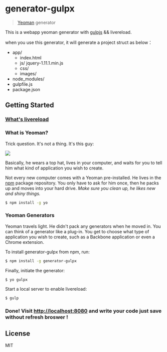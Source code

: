 # generator-gulpx 

> [Yeoman](http://yeoman.io) generator

This is a webapp yeoman generator with [gulpjs](http://gulpjs.com) && livereload.


when you use this generator, it will generate a project struct as below：
- app/
	- index.html
	- js/
		jquery-1.11.1.min.js
	- css/
	- images/
- node_modules/
- gulpfile.js
- package.json

## Getting Started

### [What's livereload](http://lufeng.me/post/livereload)

### What is Yeoman?

Trick question. It's not a thing. It's this guy:

![](http://i.imgur.com/JHaAlBJ.png)

Basically, he wears a top hat, lives in your computer, and waits for you to tell him what kind of application you wish to create.

Not every new computer comes with a Yeoman pre-installed. He lives in the [npm](https://npmjs.org) package repository. You only have to ask for him once, then he packs up and moves into your hard drive. *Make sure you clean up, he likes new and shiny things.*

```bash
$ npm install -g yo
```

### Yeoman Generators

Yeoman travels light. He didn't pack any generators when he moved in. You can think of a generator like a plug-in. You get to choose what type of application you wish to create, such as a Backbone application or even a Chrome extension.

To install generator-gulpx from npm, run:

```bash
$ npm install -g generator-gulpx
```

Finally, initiate the generator:

```bash
$ yo gulpx
```

Start a local server to enable livereload:

```bash
$ gulp
```

### Done! Visit [http://localhost:8080](http://localhost:8080) and write your code just save without refresh broswer !

## License

MIT
